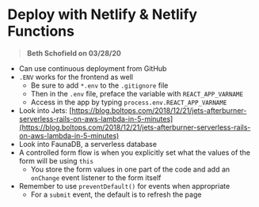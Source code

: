 # Deploy with Netlify & Netlify Functions

> **Beth Schofield on 03/28/20**

* Can use continuous deployment  from GitHub
* `.ENV` works for the frontend as well
  * Be sure to add `*.env` to the `.gitignore` file
  * Then in the `.env` file, preface the variable with `REACT_APP_VARNAME`
  * Access in the app by typing `process.env.REACT_APP_VARNAME`
* Look into Jets: [https://blog.boltops.com/2018/12/21/jets-afterburner-serverless-rails-on-aws-lambda-in-5-minutes](https://blog.boltops.com/2018/12/21/jets-afterburner-serverless-rails-on-aws-lambda-in-5-minutes)
* Look into FaunaDB, a serverless database
* A controlled form flow is when you explicitly set what the values of the form will be using `this`
  * You store the form values in one part of the code and add an `onChange` event listener to the form itself
* Remember to use `preventDefault()` for events when appropriate
  * For a `submit` event, the default is to refresh the page

